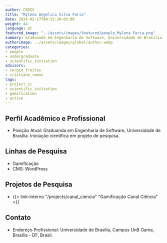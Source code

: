 ```yaml
---
author: CEDIS
title: "Mylena Angelica Silva Faria"
date: 2024-02-17T00:52:20-03:00
weight: 44
language: pt
featured_image: "../assets/images/featured/people_Mylena Faria.png"
summary: Graduanda em Engenharia de Software, Universidade de Brasília 
authorimage: ../assets/images/global/author.webp
categories: 
- people
- undergraduate
- scientific_initiation
advisors:
- sergio_freitas
- cristiane_ramos
tags: 
- project_cc
- scientific_initiation
- gamification
- active
---
```

## Perfil Acadêmico e Profissional
- Posição Atual: Graduanda em Engenharia de Software, Universidade de Brasília. Iniciação científica em projeto de pesquisa.

## Linhas de Pesquisa
- Gamificação
- CMS: WordPress

## Projetos de Pesquisa
- {{< link-interno "/projects/canal_ciencia" "Gamificação Canal Ciência" >}}

## Contato
- Endereço Profissional: Universidade de Brasília, Campus UnB Gama, Brasília - DF, Brasil.